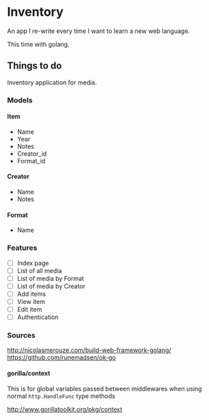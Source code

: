 # Inventory

An app I re-write every time I want to learn a new web language.

This time with golang.

## Things to do

Inventory application for media.

### Models

#### Item

- Name
- Year
- Notes
- Creator_id
- Format_id

#### Creator

- Name
- Notes

#### Format

- Name

### Features

- [ ] Index page
- [ ] List of all media
- [ ] List of media by Format
- [ ] List of media by Creator
- [ ] Add items
- [ ] View item
- [ ] Edit item
- [ ] Authentication

### Sources

http://nicolasmerouze.com/build-web-framework-golang/
https://github.com/runemadsen/ok-go

#### gorilla/context

This is for global variables passed between middlewares when using normal `http.HandleFunc` type methods

http://www.gorillatoolkit.org/pkg/context